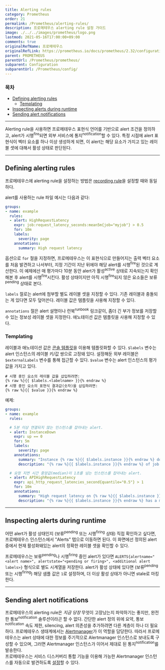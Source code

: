```yaml
---
title: Alerting rules
category: Prometheus
order: 21
permalink: /Prometheus/alerting-rules/
description: 프로메테우스 alerting rule 설정 가이드
image: ./../../images/prometheus/logo.png
lastmod: 2021-05-16T17:00:00+09:00
comments: true
originalRefName: 프로메테우스
originalRefLink: https://prometheus.io/docs/prometheus/2.32/configuration/alerting_rules/
parent: PROMETHEUS
parentUrl: /Prometheus/prometheus/
subparent: Configuration
subparentUrl: /Prometheus/config/
---
```


### 목차

- [Defining alerting rules](#defining-alerting-rules)
  * [Templating](#templating)
- [Inspecting alerts during runtime](#inspecting-alerts-during-runtime)
- [Sending alert notifications](#sending-alert-notifications)

---

Alerting rule을 사용하면 프로메테우스 표현식 언어를 기반으로 alert 조건을 정의하고, alert가 시행<sup>fire</sup>되면 외부 서비스에 통지<sup>notification</sup>할 수 있다. 특정 시점에 alert 표현식이 벡터 요소를 하나 이상 생성하게 되면, 이 alert는 해당 요소가 가지고 있는 레이블 셋에 대해서 활성 상태로 판단된다.

---

## Defining alerting rules

프로메테우스에 alerting rule을 설정하는 방법은 [recording rule](../recording-rules)을 설정할 때와 동일하다.

alert를 사용하는 rule 파일 예시는 다음과 같다:

```yaml
groups:
- name: example
  rules:
  - alert: HighRequestLatency
    expr: job:request_latency_seconds:mean5m{job="myjob"} > 0.5
    for: 10m
    labels:
      severity: page
    annotations:
      summary: High request latency
```

옵션으로 `for` 절을 지정하면, 프로메테우스는 이 표현식으로 만들어지는 출력 벡터 요소를 처음 발견하고 나서부터, 지정 기간이 지난 뒤에야 해당 alert를 시행<sup>fire</sup>된 것으로 계산한다. 이 예제에선 매 평가마다 10분 동안 alert가 활성<sup>active</sup> 상태로 지속되는지 확인해본 후 alert를 시행<sup>fire</sup>시킨다. 활성 상태이지만 아직 시행<sup>fire</sup>되지 않은 요소들은 보류<sup>pending</sup> 상태로 본다.

`labels` 절로는 alert에 첨부할 별도 레이블 셋을 지정할 수 있다. 기존 레이블과 충돌되는 게 있다면 모두 덮어쓴다. 레이블 값은 템플릿을 사용해 지정할 수 있다.

`annotations` 절은 alert 설명이나 런북<sup>runbook</sup> 링크같이, 좀더 긴 부가 정보를 저장할 수 있는 정보성 레이블 셋을 지정한다. 애노테이션 값은 템플릿을 사용해 지정할 수 있다.

### Templating

레이블과 애노테이션 값은 [콘솔 템플릿](../console-templates)을 이용해 템플릿화할 수 있다. `$labels` 변수는 alert 인스턴스의 레이블 키/값 쌍으로 고정돼 있다. 설정해둔 외부 레이블은 `$externalLabels` 변수를 통해 접근할 수 있다. `$value` 변수는 alert 인스턴스의 평가 값을 가지고 있다.

```prometheus
# 시행 중인 요소의 레이블 값을 삽입하려면:
{% raw %}{{ $labels.<labelname> }}{% endraw %}
# 시행 중인 요소의 표현식 결과값(숫자)을 삽입하려면:
{% raw %}{{ $value }}{% endraw %}
```

예제:

```yaml
groups:
- name: example
  rules:

  # 5분 이상 연결되지 않는 인스턴스를 잡아내는 alert.
  - alert: InstanceDown
    expr: up == 0
    for: 5m
    labels:
      severity: page
    annotations:
      summary: "Instance {% raw %}{{ $labels.instance }}{% endraw %} down"
      description: "{% raw %}{{ $labels.instance }}{% endraw %} of job {% raw %}{{ $labels.job }}{% endraw %} has been down for more than 5 minutes."

  # 요청 지연 시간 중앙값(median)이 1초를 넘는 인스턴스를 잡아내는 alert.
  - alert: APIHighRequestLatency
    expr: api_http_request_latencies_second{quantile="0.5"} > 1
    for: 10m
    annotations:
      summary: "High request latency on {% raw %}{{ $labels.instance }}{% endraw %}"
      description: "{% raw %}{{ $labels.instance }}{% endraw %} has a median request latency above 1s (current value: {% raw %}{{ $value }}{% endraw %}s)"
```

---

## Inspecting alerts during runtime

어떤 alert가 활성 상태인지 (보류<sup>pending</sup> 또는 시행<sup>firing</sup> 상태) 직접 확인하고 싶다면, 프로메테우스 인스턴스에서 "Alerts" 탭으로 이동하면 된다. 이 화면에선 정의된 alert 중에서 현재 활성화돼있는 alert의 정확한 레이블 셋을 확인할 수 있다.

프로메테우스는 보류<sup>pending</sup>나 시행<sup>firing</sup> 중인 alert가 있다면 `ALERTS{alertname="<alert name>", alertstate="<pending or firing>", <additional alert labels>}` 형식으로 별도 시계열을 저장한다. alert가 활성 상태에 있다면 (보류<sup>pending</sup> 또는 시행<sup>firing</sup>) 해당 샘플 값은 `1`로 설정하며, 더 이상 활성 상태가 아니면 stale로 마킹한다.

---

## Sending alert notifications

프로메테우스의 alerting rule은 *지금 당장* 무엇이 고장났는지 파악하기는 좋지만, 완전한 통보<sup>notification</sup> 솔루션이라곤 할 수 없다. 간단한 alert 정의 위에 요약, 통보<sup>notification</sup> 속도 제한, silencing, alert 의존성을 추가하려면 다른 계층이 하나 더 필요하다. 프로메테우스 생태계에서는 [Alertmanager](https://prometheus.io/docs/alerting/alertmanager/)가 이 역할을 담당한다. 따라서 프로메테우스는 alert 상태에 대한 정보를 주기적으로 Alertmanager 인스턴스로 보내도록 구성할 수 있으며, 그러면 Alertmanager 인스턴스가 이어서 제대로 된 통지<sup>notification</sup>를 발송한다.<br>프로메테우스는 서비스 디스커버리 통합 기능을 이용해 가능한 Alertmanager 인스턴스를 자동으로 발견하도록 [설정](../configuration)할 수 있다.
